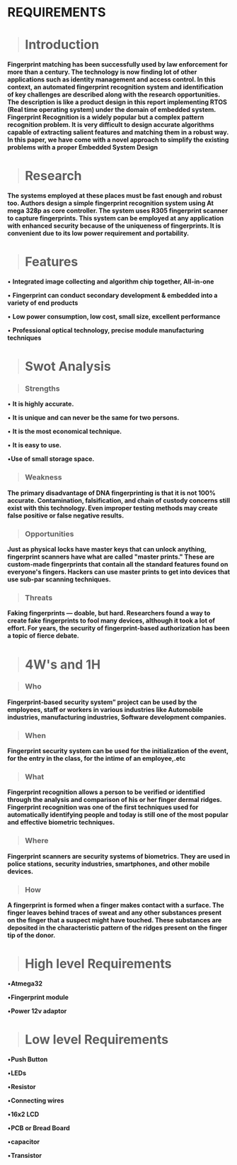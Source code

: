 # REQUIREMENTS

> # **Introduction**

 **Fingerprint matching has been successfully used by law enforcement for more than a century. The technology is now finding lot of other applications such as identity management and access control. In this context, an automated fingerprint recognition system and identification of key challenges are described along with the research opportunities. The description is like a product design in this report implementing RTOS (Real time operating system) under the domain of embedded system. Fingerprint Recognition is a widely popular but a complex pattern recognition problem. It is very difficult to design accurate algorithms capable of extracting salient features and matching them in a robust way. In this paper, we have come with a novel approach to simplify the existing problems with a proper Embedded System Design**


> # **Research**

**The systems employed at these places must be fast enough and robust too. Authors design a simple fingerprint recognition system using At mega 328p as core controller. The system uses R305 fingerprint scanner to capture fingerprints. This system can be employed at any application with enhanced security because of the uniqueness of fingerprints. It is convenient due to its low power requirement and portability.**

> # **Features**

• **Integrated image collecting and algorithm chip together, All-in-one**

• **Fingerprint can conduct secondary development & embedded into a variety of end products**

• **Low power consumption, low cost, small size, excellent performance**

• **Professional optical technology, precise module manufacturing techniques**

> # **Swot Analysis**

> ### **Strengths**

•	**It is highly accurate.**

•	**It is unique and can never be the same for two persons.**

•	**It is the most economical technique.**

•	**It is easy to use.**

•**Use of small storage space.**



> ### **Weakness**

**The primary disadvantage of DNA fingerprinting is that it is not 100% accurate. Contamination, falsification, and chain of custody concerns still exist with this technology. Even improper testing methods may create false positive or false negative results.**

> ### **Opportunities**

**Just as physical locks have master keys that can unlock anything, fingerprint scanners have what are called "master prints." These are custom-made fingerprints that contain all the standard features found on everyone's fingers. Hackers can use master prints to get into devices that use sub-par scanning techniques.**

> ### **Threats**

**Faking fingerprints — doable, but hard. Researchers found a way to create fake fingerprints to fool many devices, although it took a lot of effort. For years, the security of fingerprint-based authorization has been a topic of fierce debate.**

> # **4W's and 1H**

> ### **Who**

**Fingerprint-based security system” project can be used by the employees, staff or workers in various industries like Automobile industries, manufacturing industries, Software development companies.**


> ### **When**

**Fingerprint security system can be used for the initialization of the event, for the entry in the class, for the intime of an employee,.etc**

> ### **What**
**Fingerprint recognition allows a person to be verified or identified through the analysis and comparison of his or her finger dermal ridges. Fingerprint recognition was one of the first techniques used for automatically identifying people and today is still one of the most popular and effective biometric techniques.**

> ### **Where**

**Fingerprint scanners are security systems of biometrics. They are used in police stations, security industries, smartphones, and other mobile devices.**

> ### **How**


**A fingerprint is formed when a finger makes contact with a surface. The finger leaves behind traces of sweat and any other substances present on the finger that a suspect might have touched. These substances are deposited in the characteristic pattern of the ridges present on the finger tip of the donor.**


> # **High level Requirements**

•**Atmega32**

•**Fingerprint module**

•**Power 12v adaptor**

> # **Low level Requirements**

•**Push Button** 

•**LEDs** 

•**Resistor**

•**Connecting wires**

•**16x2 LCD**

•**PCB or Bread Board**

•**capacitor**

•**Transistor**

